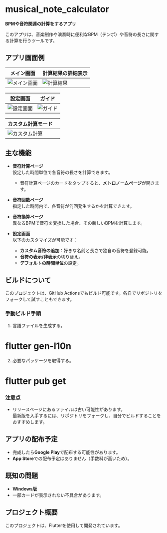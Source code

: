 # musical_note_calculator

**BPMや音符関連の計算をするアプリ**

このアプリは、音楽制作や演奏時に便利なBPM（テンポ）や音符の長さに関する計算を行うツールです。

## アプリ画面例
| メイン画面 | 計算結果の詳細表示 |
| --- | --- |
| ![メイン画面](https://github.com/user-attachments/assets/1044b4ce-ab2c-4f53-ae85-f30f5cc53e89) | ![計算結果](https://github.com/user-attachments/assets/393343ff-236a-4e67-8b15-b2fe7fb935d8) |

| 設定画面 | ガイド |
| --- | --- |
| ![設定画面](https://github.com/user-attachments/assets/957122b0-5773-4652-b27c-d6083a99a985) | ![ガイド](https://github.com/user-attachments/assets/985dfaee-a90d-426c-a5c7-287c947d48f7) |

| カスタム計算モード |  |
| --- | --- |
| ![カスタム計算](https://github.com/user-attachments/assets/9602d4f8-51a3-4e98-b79d-3fd1302cd203) | |

## 主な機能
- **音符計算ページ**  
  設定した時間単位で各音符の長さを計算できます。  
  - 音符計算ページのカードをタップすると、**メトロノームページ**が開きます。

- **音符回数ページ**  
  指定した時間内で、各音符が何回発生するかを計算できます。

- **音符換算ページ**  
  異なるBPMで音符を変換した場合、その新しいBPMを計算します。

- **設定画面**  
  以下のカスタマイズが可能です：  
  - **カスタム音符の追加**：好きな名前と長さで独自の音符を登録可能。  
  - **音符の表示/非表示**の切り替え。  
  - **デフォルトの時間単位**の設定。

## ビルドについて
このプロジェクトは、GitHub Actionsでもビルド可能です。各自でリポジトリをフォークして試すこともできます。

### 手動ビルド手順
1. 言語ファイルを生成する。

# flutter gen-l10n
2. 必要なパッケージを取得する。

# flutter pub get

### 注意点
- リリースページにあるファイルは古い可能性があります。  
最新版を入手するには、リポジトリをフォークし、自分でビルドすることをおすすめします。

## アプリの配布予定
- 完成したら**Google Play**で配布する可能性があります。
- **App Store**での配布予定はありません（手数料が高いため）。

## 既知の問題
- **Windows版**  
- 一部カードが表示されない不具合があります。

## プロジェクト概要
このプロジェクトは、Flutterを使用して開発されています。